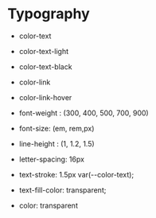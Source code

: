 # Typography

* color-text
* color-text-light
* color-text-black

* color-link
* color-link-hover

* font-weight : (300, 400, 500, 700, 900)
* font-size: (em, rem,px)
* line-height : (1, 1.2, 1.5)
* letter-spacing: 16px


* text-stroke: 1.5px var(--color-text);
* text-fill-color: transparent;
* color: transparent
